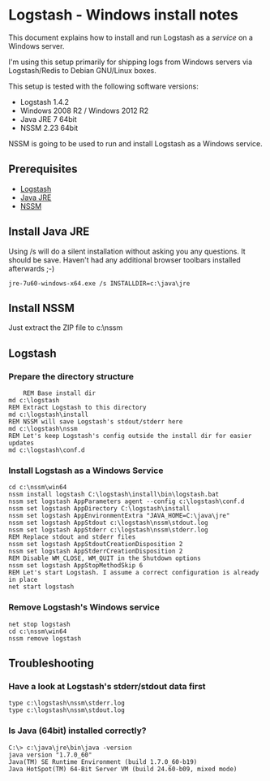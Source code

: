 # Logstash - Windows install notes

This document explains how to install and run Logstash as a *service* on a Windows server.

I'm using this setup primarily for shipping logs from Windows servers via Logstash/Redis to Debian GNU/Linux boxes.

This setup is tested with the following software versions:

* Logstash 1.4.2
* Windows 2008 R2 / Windows 2012 R2
* Java JRE 7 64bit
* NSSM 2.23 64bit

NSSM is going to be used to run and install Logstash as a Windows service.


## Prerequisites

* [Logstash](http://logstash.net/)
* [Java JRE](https://www.java.com/en/download/manual.jsp)
* [NSSM](http://nssm.cc/)

## Install Java JRE

Using /s will do a silent installation without asking you any questions.
It should be save. Haven't had any additional browser toolbars installed afterwards ;-)

	jre-7u60-windows-x64.exe /s INSTALLDIR=c:\java\jre
        

## Install NSSM
	
Just extract the ZIP file to c:\nssm

## Logstash

### Prepare the directory structure

        REM Base install dir
	md c:\logstash
	REM Extract Logstash to this directory
	md c:\logstash\install
	REM NSSM will save Logstash's stdout/stderr here
	md c:\logstash\nssm
	REM Let's keep Logstash's config outside the install dir for easier updates
	md c:\logstash\conf.d

### Install Logstash as a Windows Service

	cd c:\nssm\win64
	nssm install logstash C:\logstash\install\bin\logstash.bat
	nssm set logstash AppParameters agent --config c:\logstash\conf.d
	nssm set logstash AppDirectory C:\logstash\install
	nssm set logstash AppEnvironmentExtra "JAVA_HOME=C:\java\jre"
	nssm set logstash AppStdout c:\logstash\nssm\stdout.log
	nssm set logstash AppStderr c:\logstash\nssm\stderr.log
	REM Replace stdout and stderr files
	nssm set logstash AppStdoutCreationDisposition 2
	nssm set logstash AppStderrCreationDisposition 2
	REM Disable WM_CLOSE, WM_QUIT in the Shutdown options
	nssm set logstash AppStopMethodSkip 6
	REM Let's start Logstash. I assume a correct configuration is already in place
	net start logstash

### Remove Logstash's Windows service

	net stop logstash
	cd c:\nssm\win64
	nssm remove logstash

## Troubleshooting

### Have a look at Logstash's stderr/stdout data first

	type c:\logstash\nssm\stderr.log
	type c:\logstash\nssm\stdout.log

### Is Java (64bit) installed correctly?

	C:\> c:\java\jre\bin\java -version
	java version "1.7.0_60"
	Java(TM) SE Runtime Environment (build 1.7.0_60-b19)
	Java HotSpot(TM) 64-Bit Server VM (build 24.60-b09, mixed mode)

